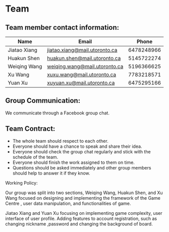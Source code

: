 # Team

## Team member contact information:

| Name         | Email                         | Phone      |
| ------------ | ----------------------------- | ---------- |
| Jiatao Xiang | jiatao.xiang@mail.utoronto.ca | 6478248966 |
| Huakun Shen  | huakun.shen@mail.utoronto.ca  | 5145722274 |
| Weiqing Wang | weiqing.wang@mail.utoronto.ca | 5196366625 |
| Xu Wang      | xuxu.wang@mail.utoronto.ca    | 7783218571 |
| Yuan Xu      | xuyuan.xu@mail.utoronto.ca    | 6475295166 |

## Group Communication:

We communicate through a Facebook group chat.

## Team Contract:

- The whole team should respect to each other.
- Everyone should have a chance to speak and share their idea.
- Everyone should check the group chat regularly and stick with the schedule of the team.
- Everyone should finish the work assigned to them on time.
- Questions should be asked immediately and other group members should help to answer it if they know.

Working Policy:

Our group was split into two sections, Weiqing Wang, Huakun Shen, and Xu Wang focused on designing and implementing the framework of the Game Centre , user data manipulation, and functionalities of game. 

Jiatao Xiang and Yuan Xu focusing on implementing game complexity, user interface of user profile. Adding features to account registration, such as changing nickname ,password and changing the background of board.
